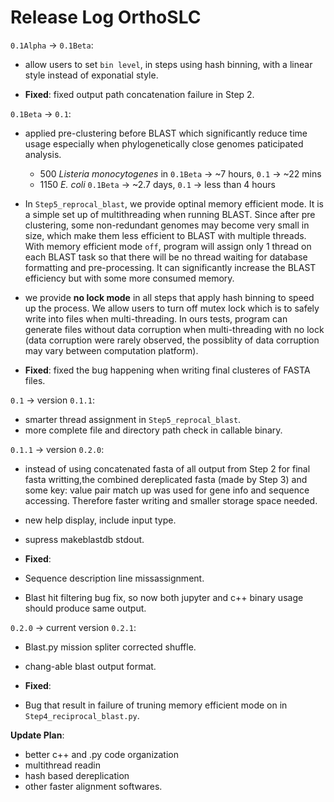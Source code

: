 # Release Log OrthoSLC

`0.1Alpha` -> `0.1Beta`:<br>
* allow users to set `bin level`, in steps using hash binning, with a linear style instead of exponatial style.<br>

* **Fixed**: fixed output path concatenation failure in Step 2.

`0.1Beta` -> `0.1`:<br>
* applied pre-clustering before BLAST which significantly reduce time usage especially when phylogenetically close genomes paticipated analysis.
    * 500 <i>Listeria monocytogenes</i> in `0.1Beta` -> ~7 hours, `0.1` -> ~22 mins
    * 1150 <i>E. coli</i> `0.1Beta` -> ~2.7 days, `0.1` -> less than 4 hours
    
* In `Step5_reprocal_blast`, we provide optinal memory efficient mode. It is a simple set up of multithreading when running BLAST. Since after pre clustering, some non-redundant genomes may become very small in size, which make them less efficient to BLAST with multiple threads. With memory efficient mode `off`, program will assign only 1 thread on each BLAST task so that there will be no thread waiting for database formatting and pre-processing. It can significantly increase the BLAST efficiency but with some more consumed memory.

* we provide **no lock mode** in all steps that apply hash binning to speed up the process. We allow users to turn off mutex lock which is to safely write into files when multi-threading. In ours tests, program can generate files without data corruption when multi-threading with no lock (data corruption were rarely observed, the possiblity of data corruption may vary between computation platform).

* **Fixed**: fixed the bug happening when writing final clusteres of FASTA files.

`0.1` -> version `0.1.1`:<br>
* smarter thread assignment in `Step5_reprocal_blast`.
* more complete file and directory path check in callable binary.

`0.1.1` -> version `0.2.0`:<br>
* instead of using concatenated fasta of all output from Step 2 for final fasta writting,the combined dereplicated fasta (made by Step 3) and some key: value pair match up was used for gene info and sequence accessing. Therefore faster writing and smaller storage space needed.
* new help display, include input type.
* supress makeblastdb stdout.

* **Fixed**:
* Sequence description line missassignment.
* Blast hit filtering bug fix, so now both jupyter and c++ binary usage should produce same output.

`0.2.0` -> current version `0.2.1`:<br>
* Blast.py mission spliter corrected shuffle.
* chang-able blast output format.

* **Fixed**:
* Bug that result in failure of truning memory efficient mode on in `Step4_reciprocal_blast.py`. 

**Update Plan**:
- better c++ and .py code organization
- multithread readin
- hash based dereplication
- other faster alignment softwares.
